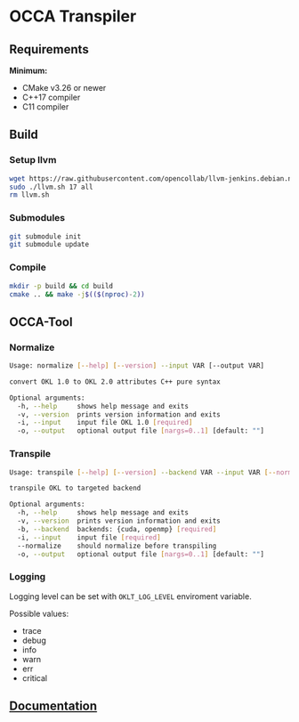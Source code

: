 # OCCA Transpiler

## Requirements
**Minimum:**
- CMake v3.26 or newer
- C++17 compiler
- C11 compiler


## Build
### Setup llvm 
```bash
wget https://raw.githubusercontent.com/opencollab/llvm-jenkins.debian.net/master/llvm.sh
sudo ./llvm.sh 17 all
rm llvm.sh
```

### Submodules
```bash
git submodule init
git submodule update
```

### Compile
```bash
mkdir -p build && cd build
cmake .. && make -j$(($(nproc)-2))
```

## OCCA-Tool
### Normalize
```bash
Usage: normalize [--help] [--version] --input VAR [--output VAR]

convert OKL 1.0 to OKL 2.0 attributes C++ pure syntax

Optional arguments:
  -h, --help     shows help message and exits 
  -v, --version  prints version information and exits 
  -i, --input    input file OKL 1.0 [required]
  -o, --output   optional output file [nargs=0..1] [default: ""]
```

### Transpile 
```bash
Usage: transpile [--help] [--version] --backend VAR --input VAR [--normalize] [--output VAR]

transpile OKL to targeted backend

Optional arguments:
  -h, --help     shows help message and exits 
  -v, --version  prints version information and exits 
  -b, --backend  backends: {cuda, openmp} [required]
  -i, --input    input file [required]
  --normalize    should normalize before transpiling 
  -o, --output   optional output file [nargs=0..1] [default: ""]
```

### Logging
Logging level can be set with `OKLT_LOG_LEVEL` enviroment variable.

Possible values:
- trace
- debug
- info
- warn
- err
- critical


## [Documentation](./docs/README.md)